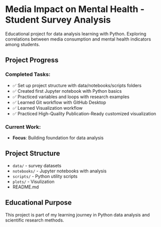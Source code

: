 # Media Impact on Mental Health - Student Survey Analysis

Educational project for data analysis learning with Python. Exploring correlations between media consumption and mental health indicators among students.

## Project Progress

### Completed Tasks:
- ✅ Set up project structure with data/notebooks/scripts folders
- ✅ Created first Jupyter notebook with Python basics
- ✅ Practiced variables and loops with research examples
- ✅ Learned Git workflow with GitHub Desktop
- ✅ Learned Visualization workflow
- ✅ Practiced High-Quality Publication-Ready customized visualization

### Current Work:
- **Focus**: Building foundation for data analysis

## Project Structure
- `data/` - survey datasets
- `notebooks/` - Jupyter notebooks with analysis
- `scripts/` - Python utility scripts
- `plots/` - Visulization
- README.md

## Educational Purpose
This project is part of my learning journey in Python data analysis and scientific research methods.
